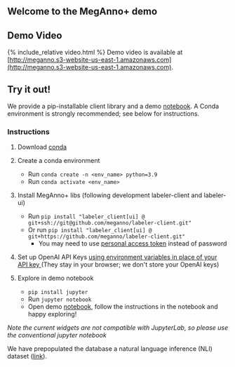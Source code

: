 ## Welcome to the MegAnno+ demo

## Demo Video
{% include_relative video.html %}
Demo video is available at [http://meganno.s3-website-us-east-1.amazonaws.com](http://meganno.s3-website-us-east-1.amazonaws.com).

## Try it out!

We provide a pip-installable client library and a demo [notebook](https://github.com/meganno/labeler-client/blob/main/Examples/EACL-Demo.ipynb). A Conda environment is strongly recommended; see below for instructions.


### **Instructions**
1. Download [conda](https://conda.io/projects/conda/en/stable/user-guide/install/download.html)
2. Create a conda environment
   - Run `conda create -n <env_name> python=3.9`
   - Run `conda activate <env_name>`
3. Install MegAnno+ libs (following development labeler-client and labeler-ui)
    - Run `pip install "labeler_client[ui] @ git+ssh://git@github.com/meganno/labeler-client.git"`
    - Or run `pip install "labeler_client[ui] @ git+https://github.com/meganno/labeler-client.git"`
      - You may need to use [personal access token](https://docs.github.com/en/authentication/keeping-your-account-and-data-secure/creating-a-personal-access-token) instead of password<br/>

4. Set up OpenAI API Keys [using environment variables in place of your API key
](https://help.openai.com/en/articles/5112595-best-practices-for-api-key-safety#h_a1ab3ba7b2) (They stay in your browser; we don't store your OpenAI keys)

5. Explore in demo notebook
   - `pip install jupyter`
   - Run `jupyter notebook`
   - Open demo [notebook](https://github.com/meganno/labeler-client/blob/main/Examples/EACL-Demo.ipynb), follow the instructions in the notebook and happy exploring!

*Note the current widgets are not compatible with JupyterLab, so please use the conventional jupyter notebook*

We have prepopulated the database a natural language inference (NLI) dataset ([link](https://github.com/alisawuffles/wanli)).




